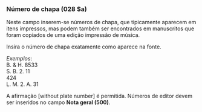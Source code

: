 ### Número de chapa (028 $a)

Neste campo inserem-se números de chapa, que tipicamente aparecem em itens impressos, mas podem também ser encontrados em manuscritos que foram copiados de uma edição impressão de música.

Insira o número de chapa exatamente como aparece na fonte.

_Exemplos_:  
B. & H. 8533  
S. B. 2. 11  
424  
L. M. 2. A. 31

A afirmação [without plate number] é permitida. Números de editor devem ser inseridos no campo **Nota geral (500)**.
